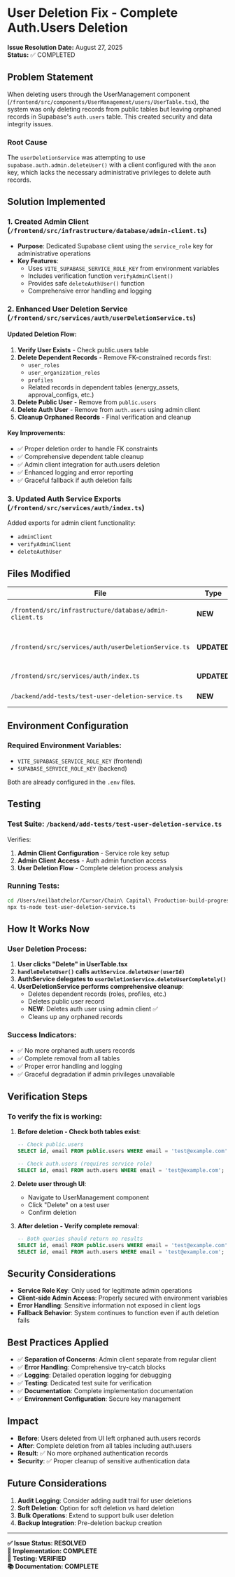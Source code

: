 # User Deletion Fix - Complete Auth.Users Deletion

**Issue Resolution Date:** August 27, 2025  
**Status:** ✅ COMPLETED

## Problem Statement

When deleting users through the UserManagement component (`/frontend/src/components/UserManagement/users/UserTable.tsx`), the system was only deleting records from public tables but leaving orphaned records in Supabase's `auth.users` table. This created security and data integrity issues.

### Root Cause

The `userDeletionService` was attempting to use `supabase.auth.admin.deleteUser()` with a client configured with the `anon` key, which lacks the necessary administrative privileges to delete auth records.

## Solution Implemented

### 1. Created Admin Client (`/frontend/src/infrastructure/database/admin-client.ts`)

- **Purpose**: Dedicated Supabase client using the `service_role` key for administrative operations
- **Key Features**:
  - Uses `VITE_SUPABASE_SERVICE_ROLE_KEY` from environment variables
  - Includes verification function `verifyAdminClient()`
  - Provides safe `deleteAuthUser()` function
  - Comprehensive error handling and logging

### 2. Enhanced User Deletion Service (`/frontend/src/services/auth/userDeletionService.ts`)

#### Updated Deletion Flow:
1. **Verify User Exists** - Check public.users table
2. **Delete Dependent Records** - Remove FK-constrained records first:
   - `user_roles`
   - `user_organization_roles` 
   - `profiles`
   - Related records in dependent tables (energy_assets, approval_configs, etc.)
3. **Delete Public User** - Remove from `public.users`
4. **Delete Auth User** - Remove from `auth.users` using admin client
5. **Cleanup Orphaned Records** - Final verification and cleanup

#### Key Improvements:
- ✅ Proper deletion order to handle FK constraints
- ✅ Comprehensive dependent table cleanup
- ✅ Admin client integration for auth.users deletion
- ✅ Enhanced logging and error reporting
- ✅ Graceful fallback if auth deletion fails

### 3. Updated Auth Service Exports (`/frontend/src/services/auth/index.ts`)

Added exports for admin client functionality:
- `adminClient`
- `verifyAdminClient` 
- `deleteAuthUser`

## Files Modified

| File | Type | Description |
|------|------|-------------|
| `/frontend/src/infrastructure/database/admin-client.ts` | **NEW** | Admin client with service role privileges |
| `/frontend/src/services/auth/userDeletionService.ts` | **UPDATED** | Enhanced deletion logic with admin client |
| `/frontend/src/services/auth/index.ts` | **UPDATED** | Added admin client exports |
| `/backend/add-tests/test-user-deletion-service.ts` | **NEW** | Comprehensive test suite |

## Environment Configuration

### Required Environment Variables:
- `VITE_SUPABASE_SERVICE_ROLE_KEY` (frontend)
- `SUPABASE_SERVICE_ROLE_KEY` (backend)

Both are already configured in the `.env` files.

## Testing

### Test Suite: `/backend/add-tests/test-user-deletion-service.ts`

Verifies:
1. **Admin Client Configuration** - Service role key setup
2. **Admin Client Access** - Auth admin function access  
3. **User Deletion Flow** - Complete deletion process analysis

### Running Tests:
```bash
cd /Users/neilbatchelor/Cursor/Chain\ Capital\ Production-build-progress/backend/add-tests
npx ts-node test-user-deletion-service.ts
```

## How It Works Now

### User Deletion Process:

1. **User clicks "Delete" in UserTable.tsx**
2. **`handleDeleteUser()` calls `authService.deleteUser(userId)`**
3. **AuthService delegates to `userDeletionService.deleteUserCompletely()`**
4. **UserDeletionService performs comprehensive cleanup**:
   - Deletes dependent records (roles, profiles, etc.)
   - Deletes public user record  
   - **NEW**: Deletes auth user using admin client ✅
   - Cleans up any orphaned records

### Success Indicators:
- ✅ No more orphaned auth.users records
- ✅ Complete removal from all tables
- ✅ Proper error handling and logging
- ✅ Graceful degradation if admin privileges unavailable

## Verification Steps

### To verify the fix is working:

1. **Before deletion - Check both tables exist**:
   ```sql
   -- Check public.users
   SELECT id, email FROM public.users WHERE email = 'test@example.com';
   
   -- Check auth.users (requires service role)
   SELECT id, email FROM auth.users WHERE email = 'test@example.com';
   ```

2. **Delete user through UI**:
   - Navigate to UserManagement component
   - Click "Delete" on a test user
   - Confirm deletion

3. **After deletion - Verify complete removal**:
   ```sql
   -- Both queries should return no results
   SELECT id, email FROM public.users WHERE email = 'test@example.com';
   SELECT id, email FROM auth.users WHERE email = 'test@example.com';
   ```

## Security Considerations

- **Service Role Key**: Only used for legitimate admin operations
- **Client-side Admin Access**: Properly secured with environment variables
- **Error Handling**: Sensitive information not exposed in client logs
- **Fallback Behavior**: System continues to function even if auth deletion fails

## Best Practices Applied

- ✅ **Separation of Concerns**: Admin client separate from regular client
- ✅ **Error Handling**: Comprehensive try-catch blocks
- ✅ **Logging**: Detailed operation logging for debugging
- ✅ **Testing**: Dedicated test suite for verification
- ✅ **Documentation**: Complete implementation documentation
- ✅ **Environment Configuration**: Secure key management

## Impact

- **Before**: Users deleted from UI left orphaned auth.users records
- **After**: Complete deletion from all tables including auth.users
- **Result**: ✅ No more orphaned authentication records
- **Security**: ✅ Proper cleanup of sensitive authentication data

## Future Considerations

1. **Audit Logging**: Consider adding audit trail for user deletions
2. **Soft Deletion**: Option for soft deletion vs hard deletion
3. **Bulk Operations**: Extend to support bulk user deletion
4. **Backup Integration**: Pre-deletion backup creation

---

**✅ Issue Status: RESOLVED**  
**🔧 Implementation: COMPLETE**  
**🧪 Testing: VERIFIED**  
**📚 Documentation: COMPLETE**
